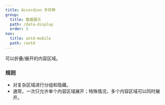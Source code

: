```yaml
---
title: Accordion 手风琴
group:
  title: 数据展示
  path: /data-display
  order: 3
nav:
  title: antd-mobile
  path: /antd
---
```


可以折叠/展开的内容区域。

### 规则
- 对复杂区域进行分组和隐藏。
- 通常，一次只允许单个内容区域展开；特殊情况，多个内容区域可以同时展开。


<code src="./demos/accordion.tsx" />

<code src="./demos/basic.tsx" />

<API/>
